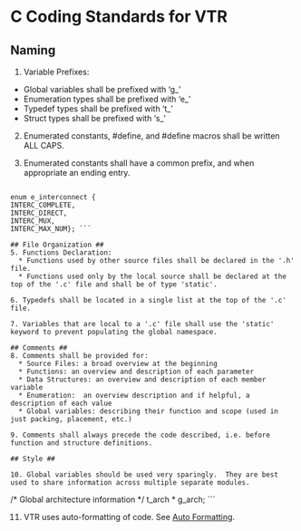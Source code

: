 # C Coding Standards for VTR #

## Naming ##

1. Variable Prefixes:
  * Global variables shall be prefixed with ‘g_’
  * Enumeration types shall be prefixed with ‘e_’
  * Typedef types shall be prefixed with ‘t_’
  * Struct types shall be prefixed with ‘s_’

2. Enumerated constants, #define, and #define macros shall be written ALL CAPS.

3. Enumerated constants shall have a common prefix, and when appropriate an ending entry.
```

enum e_interconnect {
INTERC_COMPLETE,
INTERC_DIRECT,
INTERC_MUX,
INTERC_MAX_NUM}; ```

## File Organization ##
5. Functions Declaration:
  * Functions used by other source files shall be declared in the '.h' file.
  * Functions used only by the local source shall be declared at the top of the '.c' file and shall be of type 'static'.

6. Typedefs shall be located in a single list at the top of the '.c' file.

7. Variables that are local to a '.c' file shall use the 'static' keyword to prevent populating the global namespace.

## Comments ##
8. Comments shall be provided for:
  * Source Files: a broad overview at the beginning
  * Functions: an overview and description of each parameter
  * Data Structures: an overview and description of each member variable
  * Enumeration:  an overview description and if helpful, a description of each value
  * Global variables: describing their function and scope (used in just packing, placement, etc.)

9. Comments shall always precede the code described, i.e. before function and structure definitions.

## Style ##

10. Global variables should be used very sparingly.  They are best used to share information across multiple separate modules.
```

/* Global architecture information */
t_arch * g_arch; ```

11. VTR uses auto-formatting of code.  See [Auto Formatting](AutoFormatting.md).